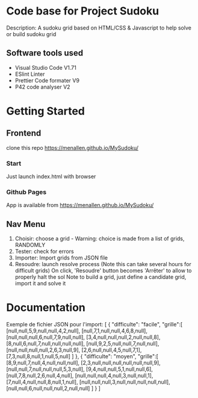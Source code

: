 # Code base for Project Sudoku
Description: A sudoku grid based on HTML/CSS & Javascript to help solve or build sudoku grid 

## Software tools used
 - Visual Studio Code V1.71
 - ESlint Linter
 - Prettier Code formater V9
 - P42 code analyser V2

# Getting Started

## Frontend
clone this repo https://menallen.github.io/MySudoku/
### Start
Just launch index.html with browser
### Github Pages
App is available from https://menallen.github.io/MySudoku/

## Nav Menu
1) Choisir: choose a grid - Warning: choice is made from a list of grids, RANDOMLY
2) Tester: check for errors
3) Importer: Import grids from JSON file
4) Resoudre: launch resolve process (Note this can take several hours for difficult grids)
On click, 'Resoudre' button becomes 'Arrêter' to allow to properly halt the sol
Note to build a grid, just define a candidate grid, import it and solve it

# Documentation
Exemple de fichier JSON pour l'import:
[
  {
    "difficulte": "facile",
    "grille":[
      [null,null,5,9,null,null,4,2,null],
      [null,7,1,null,null,4,6,8,null],
      [null,null,null,6,null,7,9,null,null],
      [3,4,null,null,null,2,null,null,8],
      [8,null,6,null,7,null,null,null,null],
      [null,9,2,5,null,null,7,null,null],
      [null,null,null,null,2,6,3,null,9],
      [2,6,null,null,4,5,null,7,1],
      [7,3,null,8,null,1,null,5,null]
    ]
  },
  {
    "difficulte": "moyen",
    "grille":[
      [8,9,null,7,null,4,null,null,null],
      [2,3,null,null,null,null,null,null,9],
      [null,null,7,null,null,null,5,3,null],
      [9,4,null,null,5,1,null,null,6],
      [null,7,8,null,2,6,null,4,null],
      [null,null,null,4,null,3,null,null,1],
      [7,null,4,null,null,8,null,1,null],
      [null,null,null,3,null,null,null,null,null],
      [null,null,6,null,null,null,2,null,null]
    ]
  }
  ]


